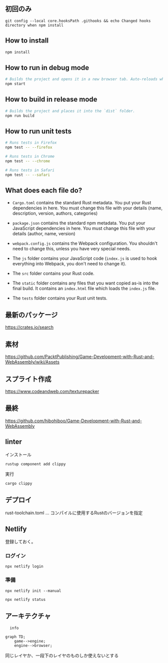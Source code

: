## 初回のみ

```
git config --local core.hooksPath .githooks && echo Changed hooks directory when npm install
```


## How to install

```sh
npm install
```

## How to run in debug mode

```sh
# Builds the project and opens it in a new browser tab. Auto-reloads when the project changes.
npm start
```

## How to build in release mode

```sh
# Builds the project and places it into the `dist` folder.
npm run build
```

## How to run unit tests

```sh
# Runs tests in Firefox
npm test -- --firefox

# Runs tests in Chrome
npm test -- --chrome

# Runs tests in Safari
npm test -- --safari
```

## What does each file do?

* `Cargo.toml` contains the standard Rust metadata. You put your Rust dependencies in here. You must change this file with your details (name, description, version, authors, categories)

* `package.json` contains the standard npm metadata. You put your JavaScript dependencies in here. You must change this file with your details (author, name, version)

* `webpack.config.js` contains the Webpack configuration. You shouldn't need to change this, unless you have very special needs.

* The `js` folder contains your JavaScript code (`index.js` is used to hook everything into Webpack, you don't need to change it).

* The `src` folder contains your Rust code.

* The `static` folder contains any files that you want copied as-is into the final build. It contains an `index.html` file which loads the `index.js` file.

* The `tests` folder contains your Rust unit tests.

## 最新のパッケージ
https://crates.io/search

## 素材

https://github.com/PacktPublishing/Game-Development-with-Rust-and-WebAssembly/wiki/Assets

## スプライト作成
https://www.codeandweb.com/texturepacker

## 最終
https://github.com/hibohiboo/Game-Development-with-Rust-and-WebAssembly

## linter

インストール
```
rustup component add clippy
```

実行

```
cargo clippy
```

## デプロイ
rust-toolchain.toml ... コンパイルに使用するRustのバージョンを指定

## Netlify
登録しておく。

### ログイン
```
npx netlify login
```
### 準備

```
npx netlify init --manual
```

```
npx netlify status
```


## アーキテクチャ

```mermaid
  info
```

```mermaid
graph TD;
    game-->engine;
    engine-->browser;
```

同じレイヤか、一段下のレイヤのものしか使えないとする